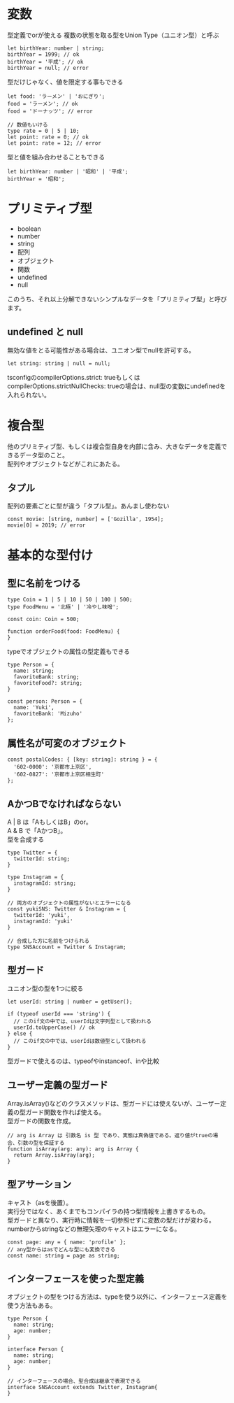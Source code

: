 # 変数
型定義でorが使える
複数の状態を取る型をUnion Type（ユニオン型）と呼ぶ
```
let birthYear: number | string;
birthYear = 1999; // ok
birthYear = '平成'; // ok
birthYear = null; // error
```

型だけじゃなく、値を限定する事もできる
```
let food: 'ラーメン' | 'おにぎり';
food = 'ラーメン'; // ok
food = 'ドーナッツ'; // error

// 数値もいける
type rate = 0 | 5 | 10;
let point: rate = 0; // ok
let point: rate = 12; // error
```

型と値を組み合わせることもできる
```
let birthYear: number | '昭和' | '平成';
birthYear = '昭和';
```

# プリミティブ型
- boolean 
- number
- string
- 配列
- オブジェクト
- 関数
- undefined
- null

このうち、それ以上分解できないシンプルなデータを「プリミティブ型」と呼びます。

## undefined と null
無効な値をとる可能性がある場合は、ユニオン型でnullを許可する。
```
let string: string | null = null;
```
tsconfigのcompilerOptions.strict: trueもしくはcompilerOptions.strictNullChecks: trueの場合は、null型の変数にundefinedを入れられない。

# 複合型
他のプリミティブ型、もしくは複合型自身を内部に含み、大きなデータを定義できるデータ型のこと。  
配列やオブジェクトなどがこれにあたる。  

## タプル
配列の要素ごとに型が違う「タプル型」。あんまし使わない
```
const movie: [string, number] = ['Gozilla', 1954];
movie[0] = 2019; // error
```

# 基本的な型付け
## 型に名前をつける
```
type Coin = 1 | 5 | 10 | 50 | 100 | 500;
type FoodMenu = '北極' | '冷やし味噌';

const coin: Coin = 500;

function orderFood(food: FoodMenu) {
}
```

typeでオブジェクトの属性の型定義もできる
```
type Person = {
  name: string;
  favoriteBank: string;
  favoriteFood?: string;
}

const person: Person = {
  name: 'Yuki',
  favoriteBank: 'Mizuho'
};
```

## 属性名が可変のオブジェクト
```
const postalCodes: { [key: string]: string } = {
  '602-0000': '京都市上京区',
  '602-0827': '京都市上京区相生町'
};
```

## AかつBでなければならない
A | B は「AもしくはB」のor。  
A & B で「AかつB」。  
型を合成する
```
type Twitter = {
  twitterId: string;
}

type Instagram = {
  instagramId: string;
}

// 両方のオブジェクトの属性がないとエラーになる
const yukiSNS: Twitter & Instagram = {
  twitterId: 'yuki',
  instagramId: 'yuki'
}

// 合成した方に名前をつけられる
type SNSAccount = Twitter & Instagram;
```

## 型ガード
ユニオン型の型を1つに絞る  
```
let userId: string | number = getUser();

if (typeof userId === 'string') {
  // このif文の中では、userIdは文字列型として扱われる
  userId.toUpperCase() // ok
} else {
  // このif文の中では、userIdは数値型として扱われる
}
```
型ガードで使えるのは、typeofやinstanceof、inや比較

## ユーザー定義の型ガード
Array.isArray()などのクラスメソッドは、型ガードには使えないが、ユーザー定義の型ガード関数を作れば使える。  
型ガードの関数を作成。
```
// arg is Array は 引数名 is 型 であり、実態は真偽値である。返り値がtrueの場合、引数の型を保証する
function isArray(arg: any): arg is Array {
  return Array.isArray(arg);
}
```

## 型アサーション
キャスト（asを後置）。  
実行分ではなく、あくまでもコンパイラの持つ型情報を上書きするもの。  
型ガードと異なり、実行時に情報を一切参照せずに変数の型だけが変わる。  
numberからstringなどの無理矢理のキャストはエラーになる。
```
const page: any = { name: 'profile' };
// any型からはasでどんな型にも変換できる
const name: string = page as string;
```

## インターフェースを使った型定義
オブジェクトの型をつける方法は、typeを使う以外に、インターフェース定義を使う方法もある。
```
type Person {
  name: string;
  age: number;
}

interface Person {
  name: string;
  age: number;
}

// インターフェースの場合、型合成は継承で表現できる
interface SNSAccount extends Twitter, Instagram{
}
```
